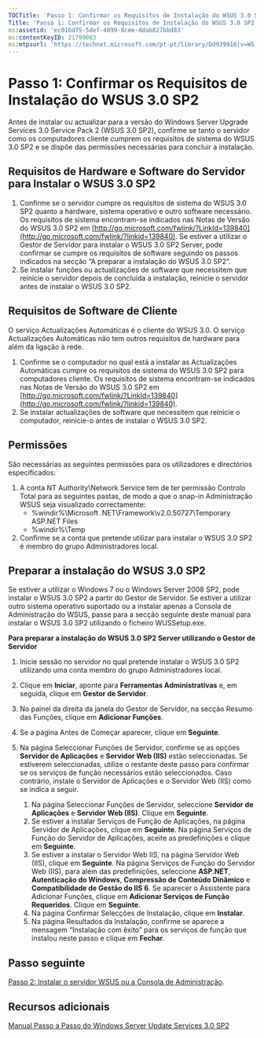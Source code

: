```yaml
---
TOCTitle: 'Passo 1: Confirmar os Requisitos de Instalação do WSUS 3.0 SP2'
Title: 'Passo 1: Confirmar os Requisitos de Instalação do WSUS 3.0 SP2'
ms:assetid: 'ec01bd75-5def-4899-8cee-ddab827bbd83'
ms:contentKeyID: 21799083
ms:mtpsurl: 'https://technet.microsoft.com/pt-pt/library/Dd939916(v=WS.10)'
---
```


Passo 1: Confirmar os Requisitos de Instalação do WSUS 3.0 SP2
==============================================================

Antes de instalar ou actualizar para a versão do Windows Server Upgrade Services 3.0 Service Pack 2 (WSUS 3.0 SP2), confirme se tanto o servidor como os computadores cliente cumprem os requisitos de sistema do WSUS 3.0 SP2 e se dispõe das permissões necessárias para concluir a instalação.

Requisitos de Hardware e Software do Servidor para Instalar o WSUS 3.0 SP2
--------------------------------------------------------------------------

1.  Confirme se o servidor cumpre os requisitos de sistema do WSUS 3.0 SP2 quanto a hardware, sistema operativo e outro software necessário. Os requisitos de sistema encontram-se indicados nas Notas de Versão do WSUS 3.0 SP2 em [http://go.microsoft.com/fwlink/?LinkId=139840](http://go.microsoft.com/fwlink/?linkid=139840). Se estiver a utilizar o Gestor de Servidor para instalar o WSUS 3.0 SP2 Server, pode confirmar se cumpre os requisitos de software seguindo os passos indicados na secção “A preparar a instalação do WSUS 3.0 SP2”.
2.  Se instalar funções ou actualizações de software que necessitem que reinicie o servidor depois de concluída a instalação, reinicie o servidor antes de instalar o WSUS 3.0 SP2.

Requisitos de Software de Cliente
---------------------------------

O serviço Actualizações Automáticas é o cliente do WSUS 3.0. O serviço Actualizações Automáticas não tem outros requisitos de hardware para além da ligação à rede.

1.  Confirme se o computador no qual está a instalar as Actualizações Automáticas cumpre os requisitos de sistema do WSUS 3.0 SP2 para computadores cliente. Os requisitos de sistema encontram-se indicados nas Notas de Versão do WSUS 3.0 SP2 em [http://go.microsoft.com/fwlink/?LinkId=139840](http://go.microsoft.com/fwlink/?linkid=139840).
2.  Se instalar actualizações de software que necessitem que reinicie o computador, reinicie-o antes de instalar o WSUS 3.0 SP2.

Permissões
----------

São necessárias as seguintes permissões para os utilizadores e directórios especificados:

1.  A conta NT Authority\\Network Service tem de ter permissão Controlo Total para as seguintes pastas, de modo a que o snap-in Administração WSUS seja visualizado correctamente:
    -   %windir%\\Microsoft .NET\\Framework\\v2.0.50727\\Temporary ASP.NET Files
    -   %windir%\\Temp
2.  Confirme se a conta que pretende utilizar para instalar o WSUS 3.0 SP2 é membro do grupo Administradores local.

Preparar a instalação do WSUS 3.0 SP2
-------------------------------------

Se estiver a utilizar o Windows 7 ou o Windows Server 2008 SP2, pode instalar o WSUS 3.0 SP2 a partir do Gestor de Servidor. Se estiver a utilizar outro sistema operativo suportado ou a instalar apenas a Consola de Administração do WSUS, passe para a secção seguinte deste manual para instalar o WSUS 3.0 SP2 utilizando o ficheiro WUSSetup.exe.

**Para preparar a instalação do WSUS 3.0 SP2 Server utilizando o Gestor de Servidor**
1.  Inicie sessão no servidor no qual pretende instalar o WSUS 3.0 SP2 utilizando uma conta membro do grupo Administradores local.

2.  Clique em **Iniciar**, aponte para **Ferramentas Administrativas** e, em seguida, clique em **Gestor de Servidor**.

3.  No painel da direita da janela do Gestor de Servidor, na secção Resumo das Funções, clique em **Adicionar Funções**.

4.  Se a página Antes de Começar aparecer, clique em **Seguinte**.

5.  Na página Seleccionar Funções de Servidor, confirme se as opções **Servidor de Aplicações** e **Servidor Web (IIS)** estão seleccionadas. Se estiverem seleccionadas, utilize o restante deste passo para confirmar se os serviços de função necessários estão seleccionados. Caso contrário, instale o Servidor de Aplicações e o Servidor Web (IIS) como se indica a seguir.

    1.  Na página Seleccionar Funções de Servidor, seleccione **Servidor de Aplicações** e **Servidor Web (IIS)**. Clique em **Seguinte**.
    2.  Se estiver a instalar Serviços de Função de Aplicações, na página Servidor de Aplicações, clique em **Seguinte**. Na página Serviços de Função do Servidor de Aplicações, aceite as predefinições e clique em **Seguinte**.
    3.  Se estiver a instalar o Servidor Web IIS, na página Servidor Web (IIS), clique em **Seguinte**. Na página Serviços de Função do Servidor Web (IIS), para além das predefinições, seleccione **ASP.NET**, **Autenticação do Windows**, **Compressão de Conteúdo Dinâmico** e **Compatibilidade de Gestão do IIS 6**. Se aparecer o Assistente para Adicionar Funções, clique em **Adicionar Serviços de Função Requeridos**. Clique em **Seguinte**.
    4.  Na página Confirmar Selecções de Instalação, clique em **Instalar**.
    5.  Na página Resultados da Instalação, confirme se aparece a mensagem “Instalação com êxito” para os serviços de função que instalou neste passo e clique em **Fechar**.

Passo seguinte
--------------

[Passo 2: Instalar o servidor WSUS ou a Consola de Administração](https://technet.microsoft.com/6db6fcb0-c55d-43b9-9b07-4040c6267759).

Recursos adicionais
-------------------

[Manual Passo a Passo do Windows Server Update Services 3.0 SP2](https://technet.microsoft.com/4b504edc-93b3-45b0-a7e8-d0107f1a4442)
